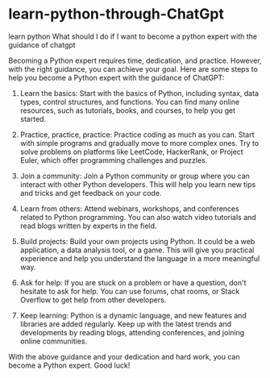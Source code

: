 # learn-python-through-ChatGpt
learn python
What should I do if I want to become a python expert with the guidance of chatgpt



Becoming a Python expert requires time, dedication, and practice. However, with the right guidance, you can achieve your goal. Here are some steps to help you become a Python expert with the guidance of ChatGPT:

1. Learn the basics: Start with the basics of Python, including syntax, data types, control structures, and functions. You can find many online resources, such as tutorials, books, and courses, to help you get started.

2. Practice, practice, practice: Practice coding as much as you can. Start with simple programs and gradually move to more complex ones. Try to solve problems on platforms like LeetCode, HackerRank, or Project Euler, which offer programming challenges and puzzles.

3. Join a community: Join a Python community or group where you can interact with other Python developers. This will help you learn new tips and tricks and get feedback on your code.

4. Learn from others: Attend webinars, workshops, and conferences related to Python programming. You can also watch video tutorials and read blogs written by experts in the field.

5. Build projects: Build your own projects using Python. It could be a web application, a data analysis tool, or a game. This will give you practical experience and help you understand the language in a more meaningful way.

6. Ask for help: If you are stuck on a problem or have a question, don't hesitate to ask for help. You can use forums, chat rooms, or Stack Overflow to get help from other developers.

7. Keep learning: Python is a dynamic language, and new features and libraries are added regularly. Keep up with the latest trends and developments by reading blogs, attending conferences, and joining online communities.

With the above guidance and your dedication and hard work, you can become a Python expert. Good luck!
